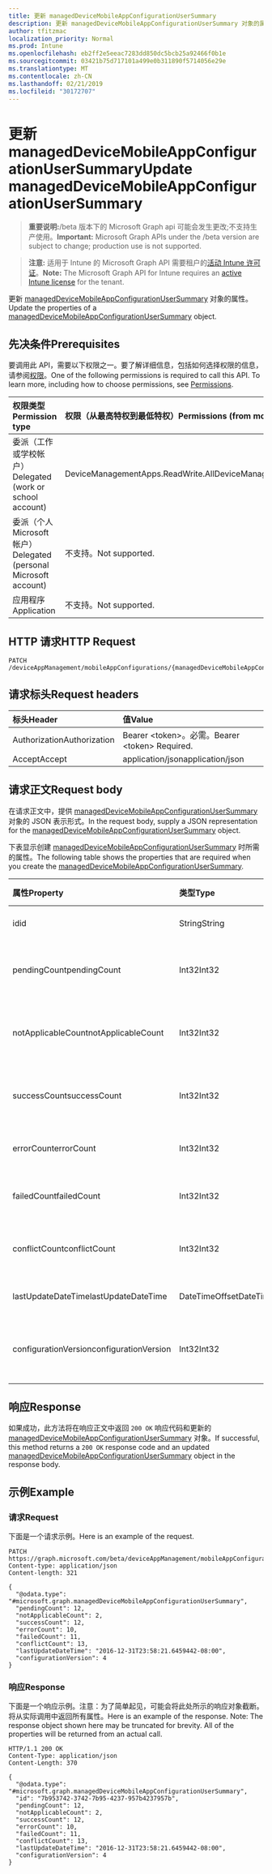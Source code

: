 ```yaml
---
title: 更新 managedDeviceMobileAppConfigurationUserSummary
description: 更新 managedDeviceMobileAppConfigurationUserSummary 对象的属性。
author: tfitzmac
localization_priority: Normal
ms.prod: Intune
ms.openlocfilehash: eb2ff2e5eeac7283dd850dc5bcb25a92466f0b1e
ms.sourcegitcommit: 03421b75d717101a499e0b311890f5714056e29e
ms.translationtype: MT
ms.contentlocale: zh-CN
ms.lasthandoff: 02/21/2019
ms.locfileid: "30172707"
---
```

# <a name="update-manageddevicemobileappconfigurationusersummary"></a><span data-ttu-id="02a40-103">更新 managedDeviceMobileAppConfigurationUserSummary</span><span class="sxs-lookup"><span data-stu-id="02a40-103">Update managedDeviceMobileAppConfigurationUserSummary</span></span>

> <span data-ttu-id="02a40-104">**重要说明:**/beta 版本下的 Microsoft Graph api 可能会发生更改;不支持生产使用。</span><span class="sxs-lookup"><span data-stu-id="02a40-104">**Important:** Microsoft Graph APIs under the /beta version are subject to change; production use is not supported.</span></span>

> <span data-ttu-id="02a40-105">**注意:** 适用于 Intune 的 Microsoft Graph API 需要租户的[活动 Intune 许可证](https://go.microsoft.com/fwlink/?linkid=839381)。</span><span class="sxs-lookup"><span data-stu-id="02a40-105">**Note:** The Microsoft Graph API for Intune requires an [active Intune license](https://go.microsoft.com/fwlink/?linkid=839381) for the tenant.</span></span>

<span data-ttu-id="02a40-106">更新 [managedDeviceMobileAppConfigurationUserSummary](../resources/intune-apps-manageddevicemobileappconfigurationusersummary.md) 对象的属性。</span><span class="sxs-lookup"><span data-stu-id="02a40-106">Update the properties of a [managedDeviceMobileAppConfigurationUserSummary](../resources/intune-apps-manageddevicemobileappconfigurationusersummary.md) object.</span></span>

## <a name="prerequisites"></a><span data-ttu-id="02a40-107">先决条件</span><span class="sxs-lookup"><span data-stu-id="02a40-107">Prerequisites</span></span>
<span data-ttu-id="02a40-p101">要调用此 API，需要以下权限之一。要了解详细信息，包括如何选择权限的信息，请参阅[权限](/concepts/permissions-reference.md)。</span><span class="sxs-lookup"><span data-stu-id="02a40-p101">One of the following permissions is required to call this API. To learn more, including how to choose permissions, see [Permissions](/concepts/permissions-reference.md).</span></span>

|<span data-ttu-id="02a40-110">权限类型</span><span class="sxs-lookup"><span data-stu-id="02a40-110">Permission type</span></span>|<span data-ttu-id="02a40-111">权限（从最高特权到最低特权）</span><span class="sxs-lookup"><span data-stu-id="02a40-111">Permissions (from most to least privileged)</span></span>|
|:---|:---|
|<span data-ttu-id="02a40-112">委派（工作或学校帐户）</span><span class="sxs-lookup"><span data-stu-id="02a40-112">Delegated (work or school account)</span></span>|<span data-ttu-id="02a40-113">DeviceManagementApps.ReadWrite.All</span><span class="sxs-lookup"><span data-stu-id="02a40-113">DeviceManagementApps.ReadWrite.All</span></span>|
|<span data-ttu-id="02a40-114">委派（个人 Microsoft 帐户）</span><span class="sxs-lookup"><span data-stu-id="02a40-114">Delegated (personal Microsoft account)</span></span>|<span data-ttu-id="02a40-115">不支持。</span><span class="sxs-lookup"><span data-stu-id="02a40-115">Not supported.</span></span>|
|<span data-ttu-id="02a40-116">应用程序</span><span class="sxs-lookup"><span data-stu-id="02a40-116">Application</span></span>|<span data-ttu-id="02a40-117">不支持。</span><span class="sxs-lookup"><span data-stu-id="02a40-117">Not supported.</span></span>|

## <a name="http-request"></a><span data-ttu-id="02a40-118">HTTP 请求</span><span class="sxs-lookup"><span data-stu-id="02a40-118">HTTP Request</span></span>
<!-- {
  "blockType": "ignored"
}
-->
``` http
PATCH /deviceAppManagement/mobileAppConfigurations/{managedDeviceMobileAppConfigurationId}/userStatusSummary
```

## <a name="request-headers"></a><span data-ttu-id="02a40-119">请求标头</span><span class="sxs-lookup"><span data-stu-id="02a40-119">Request headers</span></span>
|<span data-ttu-id="02a40-120">标头</span><span class="sxs-lookup"><span data-stu-id="02a40-120">Header</span></span>|<span data-ttu-id="02a40-121">值</span><span class="sxs-lookup"><span data-stu-id="02a40-121">Value</span></span>|
|:---|:---|
|<span data-ttu-id="02a40-122">Authorization</span><span class="sxs-lookup"><span data-stu-id="02a40-122">Authorization</span></span>|<span data-ttu-id="02a40-123">Bearer &lt;token&gt;。必需。</span><span class="sxs-lookup"><span data-stu-id="02a40-123">Bearer &lt;token&gt; Required.</span></span>|
|<span data-ttu-id="02a40-124">Accept</span><span class="sxs-lookup"><span data-stu-id="02a40-124">Accept</span></span>|<span data-ttu-id="02a40-125">application/json</span><span class="sxs-lookup"><span data-stu-id="02a40-125">application/json</span></span>|

## <a name="request-body"></a><span data-ttu-id="02a40-126">请求正文</span><span class="sxs-lookup"><span data-stu-id="02a40-126">Request body</span></span>
<span data-ttu-id="02a40-127">在请求正文中，提供 [managedDeviceMobileAppConfigurationUserSummary](../resources/intune-apps-manageddevicemobileappconfigurationusersummary.md) 对象的 JSON 表示形式。</span><span class="sxs-lookup"><span data-stu-id="02a40-127">In the request body, supply a JSON representation for the [managedDeviceMobileAppConfigurationUserSummary](../resources/intune-apps-manageddevicemobileappconfigurationusersummary.md) object.</span></span>

<span data-ttu-id="02a40-128">下表显示创建 [managedDeviceMobileAppConfigurationUserSummary](../resources/intune-apps-manageddevicemobileappconfigurationusersummary.md) 时所需的属性。</span><span class="sxs-lookup"><span data-stu-id="02a40-128">The following table shows the properties that are required when you create the [managedDeviceMobileAppConfigurationUserSummary](../resources/intune-apps-manageddevicemobileappconfigurationusersummary.md).</span></span>

|<span data-ttu-id="02a40-129">属性</span><span class="sxs-lookup"><span data-stu-id="02a40-129">Property</span></span>|<span data-ttu-id="02a40-130">类型</span><span class="sxs-lookup"><span data-stu-id="02a40-130">Type</span></span>|<span data-ttu-id="02a40-131">说明</span><span class="sxs-lookup"><span data-stu-id="02a40-131">Description</span></span>|
|:---|:---|:---|
|<span data-ttu-id="02a40-132">id</span><span class="sxs-lookup"><span data-stu-id="02a40-132">id</span></span>|<span data-ttu-id="02a40-133">String</span><span class="sxs-lookup"><span data-stu-id="02a40-133">String</span></span>|<span data-ttu-id="02a40-134">实体的键。</span><span class="sxs-lookup"><span data-stu-id="02a40-134">Key of the entity.</span></span>|
|<span data-ttu-id="02a40-135">pendingCount</span><span class="sxs-lookup"><span data-stu-id="02a40-135">pendingCount</span></span>|<span data-ttu-id="02a40-136">Int32</span><span class="sxs-lookup"><span data-stu-id="02a40-136">Int32</span></span>|<span data-ttu-id="02a40-137">待定用户的数量</span><span class="sxs-lookup"><span data-stu-id="02a40-137">Number of pending Users</span></span>|
|<span data-ttu-id="02a40-138">notApplicableCount</span><span class="sxs-lookup"><span data-stu-id="02a40-138">notApplicableCount</span></span>|<span data-ttu-id="02a40-139">Int32</span><span class="sxs-lookup"><span data-stu-id="02a40-139">Int32</span></span>|<span data-ttu-id="02a40-140">不适用的用户数</span><span class="sxs-lookup"><span data-stu-id="02a40-140">Number of not applicable users</span></span>|
|<span data-ttu-id="02a40-141">successCount</span><span class="sxs-lookup"><span data-stu-id="02a40-141">successCount</span></span>|<span data-ttu-id="02a40-142">Int32</span><span class="sxs-lookup"><span data-stu-id="02a40-142">Int32</span></span>|<span data-ttu-id="02a40-143">成功用户的数量</span><span class="sxs-lookup"><span data-stu-id="02a40-143">Number of succeeded Users</span></span>|
|<span data-ttu-id="02a40-144">errorCount</span><span class="sxs-lookup"><span data-stu-id="02a40-144">errorCount</span></span>|<span data-ttu-id="02a40-145">Int32</span><span class="sxs-lookup"><span data-stu-id="02a40-145">Int32</span></span>|<span data-ttu-id="02a40-146">错误用户的数量</span><span class="sxs-lookup"><span data-stu-id="02a40-146">Number of error Users</span></span>|
|<span data-ttu-id="02a40-147">failedCount</span><span class="sxs-lookup"><span data-stu-id="02a40-147">failedCount</span></span>|<span data-ttu-id="02a40-148">Int32</span><span class="sxs-lookup"><span data-stu-id="02a40-148">Int32</span></span>|<span data-ttu-id="02a40-149">失败用户的数量</span><span class="sxs-lookup"><span data-stu-id="02a40-149">Number of failed Users</span></span>|
|<span data-ttu-id="02a40-150">conflictCount</span><span class="sxs-lookup"><span data-stu-id="02a40-150">conflictCount</span></span>|<span data-ttu-id="02a40-151">Int32</span><span class="sxs-lookup"><span data-stu-id="02a40-151">Int32</span></span>|<span data-ttu-id="02a40-152">发生冲突的用户数</span><span class="sxs-lookup"><span data-stu-id="02a40-152">Number of users in conflict</span></span>|
|<span data-ttu-id="02a40-153">lastUpdateDateTime</span><span class="sxs-lookup"><span data-stu-id="02a40-153">lastUpdateDateTime</span></span>|<span data-ttu-id="02a40-154">DateTimeOffset</span><span class="sxs-lookup"><span data-stu-id="02a40-154">DateTimeOffset</span></span>|<span data-ttu-id="02a40-155">上次更新时间</span><span class="sxs-lookup"><span data-stu-id="02a40-155">Last update time</span></span>|
|<span data-ttu-id="02a40-156">configurationVersion</span><span class="sxs-lookup"><span data-stu-id="02a40-156">configurationVersion</span></span>|<span data-ttu-id="02a40-157">Int32</span><span class="sxs-lookup"><span data-stu-id="02a40-157">Int32</span></span>|<span data-ttu-id="02a40-158">用于此概述的策略版本</span><span class="sxs-lookup"><span data-stu-id="02a40-158">Version of the policy for that overview</span></span>|



## <a name="response"></a><span data-ttu-id="02a40-159">响应</span><span class="sxs-lookup"><span data-stu-id="02a40-159">Response</span></span>
<span data-ttu-id="02a40-160">如果成功，此方法将在响应正文中返回 `200 OK` 响应代码和更新的 [managedDeviceMobileAppConfigurationUserSummary](../resources/intune-apps-manageddevicemobileappconfigurationusersummary.md) 对象。</span><span class="sxs-lookup"><span data-stu-id="02a40-160">If successful, this method returns a `200 OK` response code and an updated [managedDeviceMobileAppConfigurationUserSummary](../resources/intune-apps-manageddevicemobileappconfigurationusersummary.md) object in the response body.</span></span>

## <a name="example"></a><span data-ttu-id="02a40-161">示例</span><span class="sxs-lookup"><span data-stu-id="02a40-161">Example</span></span>

### <a name="request"></a><span data-ttu-id="02a40-162">请求</span><span class="sxs-lookup"><span data-stu-id="02a40-162">Request</span></span>
<span data-ttu-id="02a40-163">下面是一个请求示例。</span><span class="sxs-lookup"><span data-stu-id="02a40-163">Here is an example of the request.</span></span>
``` http
PATCH https://graph.microsoft.com/beta/deviceAppManagement/mobileAppConfigurations/{managedDeviceMobileAppConfigurationId}/userStatusSummary
Content-type: application/json
Content-length: 321

{
  "@odata.type": "#microsoft.graph.managedDeviceMobileAppConfigurationUserSummary",
  "pendingCount": 12,
  "notApplicableCount": 2,
  "successCount": 12,
  "errorCount": 10,
  "failedCount": 11,
  "conflictCount": 13,
  "lastUpdateDateTime": "2016-12-31T23:58:21.6459442-08:00",
  "configurationVersion": 4
}
```

### <a name="response"></a><span data-ttu-id="02a40-164">响应</span><span class="sxs-lookup"><span data-stu-id="02a40-164">Response</span></span>
<span data-ttu-id="02a40-p102">下面是一个响应示例。注意：为了简单起见，可能会将此处所示的响应对象截断。将从实际调用中返回所有属性。</span><span class="sxs-lookup"><span data-stu-id="02a40-p102">Here is an example of the response. Note: The response object shown here may be truncated for brevity. All of the properties will be returned from an actual call.</span></span>
``` http
HTTP/1.1 200 OK
Content-Type: application/json
Content-Length: 370

{
  "@odata.type": "#microsoft.graph.managedDeviceMobileAppConfigurationUserSummary",
  "id": "7b953742-3742-7b95-4237-957b4237957b",
  "pendingCount": 12,
  "notApplicableCount": 2,
  "successCount": 12,
  "errorCount": 10,
  "failedCount": 11,
  "conflictCount": 13,
  "lastUpdateDateTime": "2016-12-31T23:58:21.6459442-08:00",
  "configurationVersion": 4
}
```




